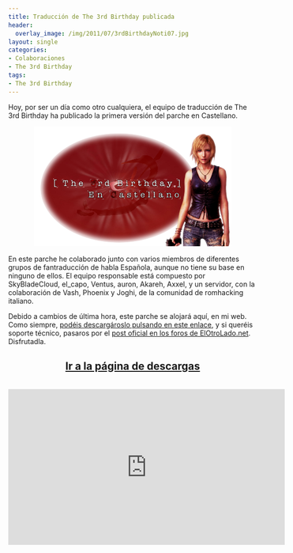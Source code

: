 ```yaml
---
title: Traducción de The 3rd Birthday publicada
header:
  overlay_image: /img/2011/07/3rdBirthdayNoti07.jpg
layout: single
categories:
- Colaboraciones
- The 3rd Birthday
tags:
- The 3rd Birthday
---
```

Hoy, por ser un día como otro cualquiera, el equipo de traducción 
de The 3rd Birthday ha publicado la primera versión del parche en Castellano.

<center><img title="Logo promocional del parche de traducción de The 3rd Birthday"
 src="/img/2011/07/ImagenPromoParche-400px.png" width="400" height="242" /></center>

En este parche he colaborado junto con varios miembros de diferentes grupos 
de fantraducción de habla Española, aunque no tiene su base en ninguno de ellos. 
El equipo responsable está compuesto por SkyBladeCloud, el_capo, Ventus, auron, 
Akareh, Axxel, y un servidor, con la colaboración de Vash, Phoenix y Joghi, de 
la comunidad de romhacking italiano.

Debido a cambios de última hora, este parche se alojará aquí, en mi web. Como 
siempre, [podéis descargároslo pulsando en este 
enlace](http://tiovictor.romhackhispano.org/?page_id=259&amp;did=15), y si queréis 
soporte técnico, pasaros por el [post oficial en los foros de 
ElOtroLado.net](http://www.elotrolado.net/hilo_traducci-n-parasite-eve-the-3rd-birthday_1608975). 
Disfrutadla.

<h2 style="text-align: center;"><strong><a href="http://tiovictor.romhackhispano.org/the-3rd-birthday/">Ir a la página de descargas</a></strong></h2><br />
<center><iframe width="560" height="315" src="https://www.youtube-nocookie.com/embed/oH_8NQhil8s?rel=0" frameborder="0" allowfullscreen></iframe></center>
